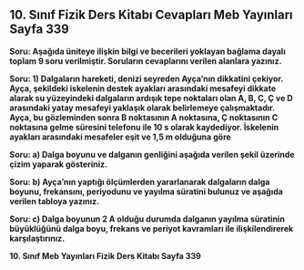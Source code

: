 ## 10. Sınıf Fizik Ders Kitabı Cevapları Meb Yayınları Sayfa 339

**Soru: Aşağıda üniteye ilişkin bilgi ve becerileri yoklayan bağlama dayalı toplam 9 soru verilmiştir. Soruların cevaplarını verilen alanlara yazınız.**

**Soru: 1) Dalgaların hareketi, denizi seyreden Ayça’nın dikkatini çekiyor. Ayça, şekildeki iskelenin destek ayakları arasındaki mesafeyi dikkate alarak su yüzeyindeki dalgaların ardışık tepe noktaları olan A, B, C, Ç ve D arasındaki yatay mesafeyi yaklaşık olarak belirlemeye çalışmaktadır. Ayça, bu gözleminden sonra B noktasının A noktasına, Ç noktasının C noktasına gelme süresini telefonu ile 10 s olarak kaydediyor. İskelenin ayakları arasındaki mesafeler eşit ve 1,5 m olduğuna göre**

**Soru: a) Dalga boyunu ve dalganın genliğini aşağıda verilen şekil üzerinde çizim yaparak gösteriniz.**

**Soru: b) Ayça’nın yaptığı ölçümlerden yararlanarak dalgaların dalga boyunu, frekansını, periyodunu ve yayılma süratini bulunuz ve aşağıda verilen tabloya yazınız.**

**Soru: c) Dalga boyunun 2 A olduğu durumda dalganın yayılma süratinin büyüklüğünü dalga boyu, frekans ve periyot kavramları ile ilişkilendirerek karşılaştırınız.**

**10. Sınıf Meb Yayınları Fizik Ders Kitabı Sayfa 339**